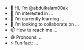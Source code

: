 - 👋 Hi, I’m @abdulkalam00ak
- 👀 I’m interested in ...
- 🌱 I’m currently learning ...
- 💞️ I’m looking to collaborate on ...
- 📫 How to reach me ...
- 😄 Pronouns: ...
- ⚡ Fun fact: ...

<!---
abdulkalam00ak/abdulkalam00ak is a ✨ special ✨ repository because its `README.md` (this file) appears on your GitHub profile.
You can click the Preview link to take a look at your changes.
--->
